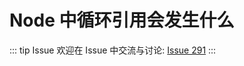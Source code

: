 # Node 中循环引用会发生什么



::: tip Issue 
 欢迎在 Issue 中交流与讨论: [Issue 291](https://github.com/shfshanyue/Daily-Question/issues/291) 
:::



